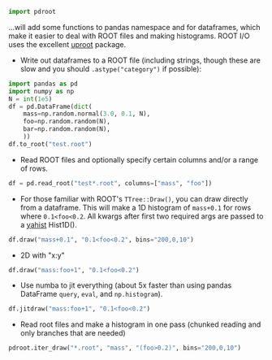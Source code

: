 ```python
import pdroot
```
...will add some functions to pandas namespace and for dataframes, which make it easier
to deal with ROOT files and making histograms. ROOT I/O uses the excellent [uproot](https://github.com/scikit-hep/uproot3) package.


* Write out dataframes to a ROOT file (including strings, though these are slow and you should `.astype("category")` if possible):
```python
import pandas as pd
import numpy as np
N = int(1e5)
df = pd.DataFrame(dict(
    mass=np.random.normal(3.0, 0.1, N),
    foo=np.random.random(N), 
    bar=np.random.random(N),
    ))
df.to_root("test.root")
```

* Read ROOT files and optionally specify certain columns and/or a range of rows.
```python
df = pd.read_root("test*.root", columns=["mass", "foo"])
```

* For those familiar with ROOT's `TTree::Draw()`, you can draw directly from a dataframe. This will make a 1D histogram of `mass+0.1` for rows where `0.1<foo<0.2`. 
All kwargs after first two required args are passed to a [yahist](https://github.com/aminnj/yahist) Hist1D().
```python
df.draw("mass+0.1", "0.1<foo<0.2", bins="200,0,10")
```
* 2D with "x:y"
```python
df.draw("mass:foo+1", "0.1<foo<0.2")
```

* Use numba to jit everything (about 5x faster than using pandas DataFrame `query`, `eval`, and `np.histogram`).
```python
df.jitdraw("mass:foo+1", "0.1<foo<0.2")
```

* Read root files and make a histogram in one pass (chunked reading and only branches that are needed)
```python
pdroot.iter_draw("*.root", "mass", "(foo>0.2)", bins="200,0,10")
```
